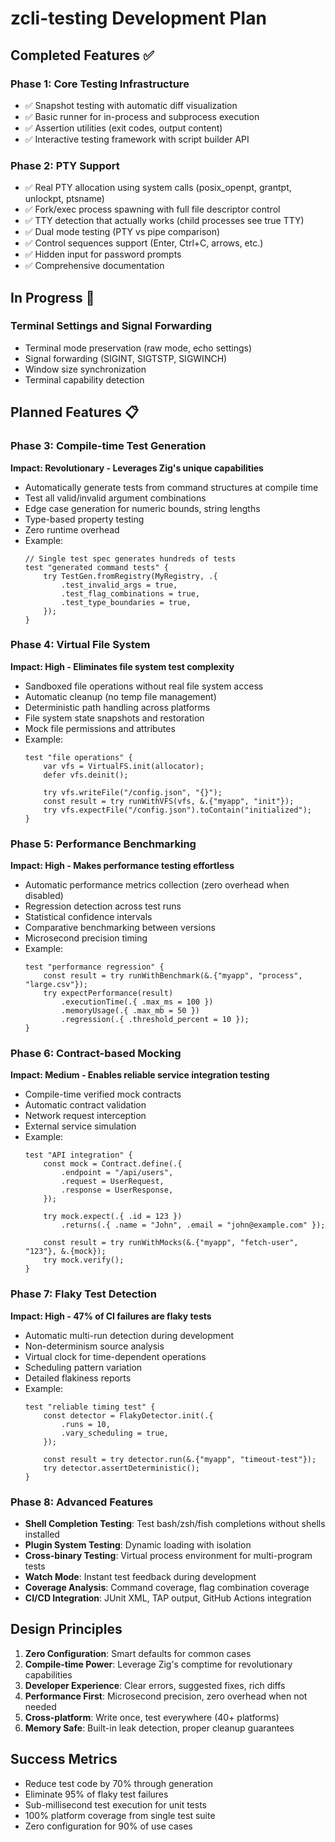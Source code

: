 # zcli-testing Development Plan

## Completed Features ✅

### Phase 1: Core Testing Infrastructure
- ✅ Snapshot testing with automatic diff visualization
- ✅ Basic runner for in-process and subprocess execution
- ✅ Assertion utilities (exit codes, output content)
- ✅ Interactive testing framework with script builder API

### Phase 2: PTY Support
- ✅ Real PTY allocation using system calls (posix_openpt, grantpt, unlockpt, ptsname)
- ✅ Fork/exec process spawning with full file descriptor control
- ✅ TTY detection that actually works (child processes see true TTY)
- ✅ Dual mode testing (PTY vs pipe comparison)
- ✅ Control sequences support (Enter, Ctrl+C, arrows, etc.)
- ✅ Hidden input for password prompts
- ✅ Comprehensive documentation

## In Progress 🚧

### Terminal Settings and Signal Forwarding
- Terminal mode preservation (raw mode, echo settings)
- Signal forwarding (SIGINT, SIGTSTP, SIGWINCH)
- Window size synchronization
- Terminal capability detection

## Planned Features 📋

### Phase 3: Compile-time Test Generation
**Impact: Revolutionary - Leverages Zig's unique capabilities**
- Automatically generate tests from command structures at compile time
- Test all valid/invalid argument combinations
- Edge case generation for numeric bounds, string lengths
- Type-based property testing
- Zero runtime overhead
- Example:
  ```zig
  // Single test spec generates hundreds of tests
  test "generated command tests" {
      try TestGen.fromRegistry(MyRegistry, .{
          .test_invalid_args = true,
          .test_flag_combinations = true,
          .test_type_boundaries = true,
      });
  }
  ```

### Phase 4: Virtual File System
**Impact: High - Eliminates file system test complexity**
- Sandboxed file operations without real file system access
- Automatic cleanup (no temp file management)
- Deterministic path handling across platforms
- File system state snapshots and restoration
- Mock file permissions and attributes
- Example:
  ```zig
  test "file operations" {
      var vfs = VirtualFS.init(allocator);
      defer vfs.deinit();
      
      try vfs.writeFile("/config.json", "{}");
      const result = try runWithVFS(vfs, &.{"myapp", "init"});
      try vfs.expectFile("/config.json").toContain("initialized");
  }
  ```

### Phase 5: Performance Benchmarking
**Impact: High - Makes performance testing effortless**
- Automatic performance metrics collection (zero overhead when disabled)
- Regression detection across test runs
- Statistical confidence intervals
- Comparative benchmarking between versions
- Microsecond precision timing
- Example:
  ```zig
  test "performance regression" {
      const result = try runWithBenchmark(&.{"myapp", "process", "large.csv"});
      try expectPerformance(result)
          .executionTime(.{ .max_ms = 100 })
          .memoryUsage(.{ .max_mb = 50 })
          .regression(.{ .threshold_percent = 10 });
  }
  ```

### Phase 6: Contract-based Mocking
**Impact: Medium - Enables reliable service integration testing**
- Compile-time verified mock contracts
- Automatic contract validation
- Network request interception
- External service simulation
- Example:
  ```zig
  test "API integration" {
      const mock = Contract.define(.{
          .endpoint = "/api/users",
          .request = UserRequest,
          .response = UserResponse,
      });
      
      try mock.expect(.{ .id = 123 })
          .returns(.{ .name = "John", .email = "john@example.com" });
      
      const result = try runWithMocks(&.{"myapp", "fetch-user", "123"}, &.{mock});
      try mock.verify();
  }
  ```

### Phase 7: Flaky Test Detection
**Impact: High - 47% of CI failures are flaky tests**
- Automatic multi-run detection during development
- Non-determinism source analysis
- Virtual clock for time-dependent operations
- Scheduling pattern variation
- Detailed flakiness reports
- Example:
  ```zig
  test "reliable timing test" {
      const detector = FlakyDetector.init(.{
          .runs = 10,
          .vary_scheduling = true,
      });
      
      const result = try detector.run(&.{"myapp", "timeout-test"});
      try detector.assertDeterministic();
  }
  ```

### Phase 8: Advanced Features
- **Shell Completion Testing**: Test bash/zsh/fish completions without shells installed
- **Plugin System Testing**: Dynamic loading with isolation
- **Cross-binary Testing**: Virtual process environment for multi-program tests
- **Watch Mode**: Instant test feedback during development
- **Coverage Analysis**: Command coverage, flag combination coverage
- **CI/CD Integration**: JUnit XML, TAP output, GitHub Actions integration

## Design Principles

1. **Zero Configuration**: Smart defaults for common cases
2. **Compile-time Power**: Leverage Zig's comptime for revolutionary capabilities
3. **Developer Experience**: Clear errors, suggested fixes, rich diffs
4. **Performance First**: Microsecond precision, zero overhead when not needed
5. **Cross-platform**: Write once, test everywhere (40+ platforms)
6. **Memory Safe**: Built-in leak detection, proper cleanup guarantees

## Success Metrics

- Reduce test code by 70% through generation
- Eliminate 95% of flaky test failures
- Sub-millisecond test execution for unit tests
- 100% platform coverage from single test suite
- Zero configuration for 90% of use cases